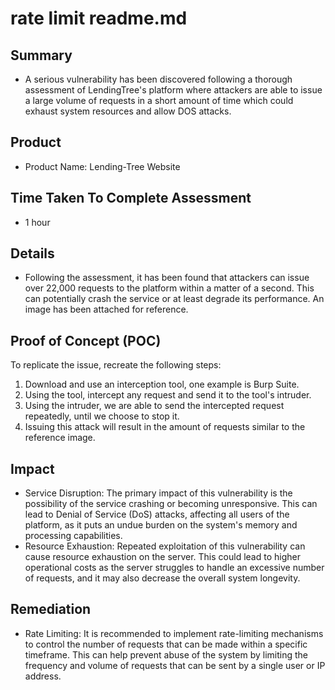 # rate limit readme.md
## Summary
- A serious vulnerability has been discovered following a thorough assessment of LendingTree's platform where attackers are able to issue a large volume of requests in a short amount of time which could exhaust system resources and allow DOS attacks.

## Product
- Product Name: Lending-Tree Website

## Time Taken To Complete Assessment
- 1 hour

## Details
- Following the assessment, it has been found that attackers can issue over 22,000 requests to the platform within a matter of a second. This can potentially crash the service or at least degrade its performance. An image has been attached for reference.

## Proof of Concept (POC)
To replicate the issue, recreate the following steps:
1. Download and use an interception tool, one example is Burp Suite.
2. Using the tool, intercept any request and send it to the tool's intruder. 
3. Using the intruder, we are able to send the intercepted request repeatedly, until we choose to stop it.
4. Issuing this attack will result in the amount of requests similar to the reference image.

## Impact
- Service Disruption: The primary impact of this vulnerability is the possibility of the service crashing or becoming unresponsive. This can lead to Denial of Service (DoS) attacks, affecting all users of the platform, as it puts an undue burden on the system's memory and processing capabilities.
- Resource Exhaustion: Repeated exploitation of this vulnerability can cause resource exhaustion on the server. This could lead to higher operational costs as the server struggles to handle an excessive number of requests, and it may also decrease the overall system longevity.

## Remediation
- Rate Limiting: It is recommended to implement rate-limiting mechanisms to control the number of requests that can be made within a specific timeframe. This can help prevent abuse of the system by limiting the frequency and volume of requests that can be sent by a single user or IP address.

